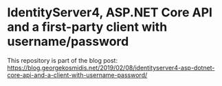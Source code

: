 # IdentityServer4, ASP.NET Core API and a first-party client with username/password

This repository is part of the blog post: https://blog.georgekosmidis.net/2019/02/08/identityserver4-asp-dotnet-core-api-and-a-client-with-username-password/

